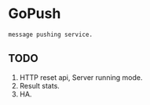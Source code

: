 # GoPush

    message pushing service.


## TODO

1. HTTP reset api, Server running mode.
2. Result stats.
3. HA.


